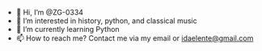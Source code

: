 - 👋 Hi, I’m @ZG-0334
- 👀 I’m interested in history, python, and classical music
- 🌱 I’m currently learning Python
- 📫 How to reach me? Contact me via my email or idaelente@gmail.com

<!---
ZG-0334/ZG-0334 is a ✨ special ✨ repository because its `README.md` (this file) appears on your GitHub profile.
You can click the Preview link to take a look at your changes.
--->
